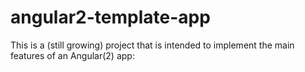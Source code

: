 # angular2-template-app

This is a (still growing) project that is intended to implement the main features of an Angular(2) app:

<under construction>
